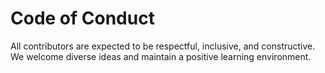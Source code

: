 # Code of Conduct
All contributors are expected to be respectful, inclusive, and constructive.
We welcome diverse ideas and maintain a positive learning environment.
